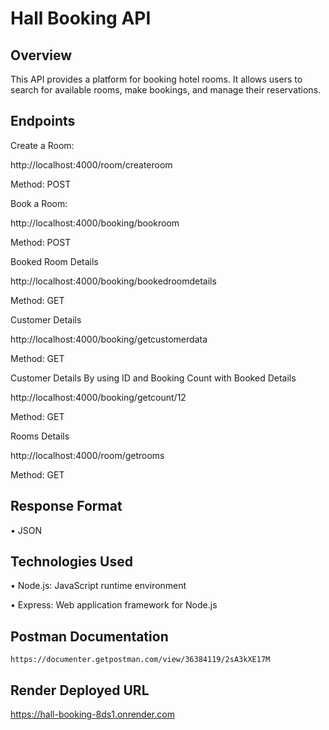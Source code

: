 # Hall Booking API

## Overview

This API provides a platform for booking hotel rooms. It allows users to search for available rooms, make bookings, and manage their reservations.

## Endpoints

Create a Room:

http://localhost:4000/room/createroom

Method: POST

Book a Room:

http://localhost:4000/booking/bookroom

Method: POST

Booked Room Details

http://localhost:4000/booking/bookedroomdetails

Method: GET

Customer Details

http://localhost:4000/booking/getcustomerdata

Method: GET

Customer Details By using ID and Booking Count with Booked Details

http://localhost:4000/booking/getcount/12

Method: GET

Rooms Details

http://localhost:4000/room/getrooms

Method: GET

## Response Format

•	JSON

## Technologies Used

•	Node.js: JavaScript runtime environment

•	Express: Web application framework for Node.js

## Postman Documentation

	https://documenter.getpostman.com/view/36384119/2sA3kXE17M
 
## Render Deployed URL

  https://hall-booking-8ds1.onrender.com

